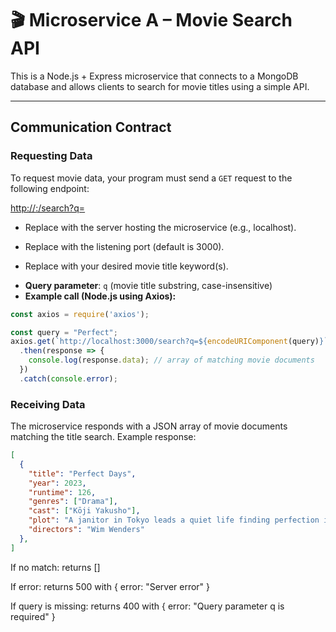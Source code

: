 # 🎬 Microservice A – Movie Search API

This is a Node.js + Express microservice that connects to a MongoDB database and allows clients to search for movie titles using a simple API.

---

## Communication Contract

### Requesting Data

To request movie data, your program must send a `GET` request to the following endpoint:

[http://<server-address>:<port>/search?q=<search-term>
](http://<server-address>:<port>/search?q=<search-term>
)
* Replace <server-address> with the server hosting the microservice (e.g., localhost).

* Replace <port> with the listening port (default is 3000).

* Replace <search-term> with your desired movie title keyword(s).

- **Query parameter**: `q` (movie title substring, case-insensitive)
- **Example call (Node.js using Axios):**

```js
const axios = require('axios');

const query = "Perfect";
axios.get(`http://localhost:3000/search?q=${encodeURIComponent(query)}`)
  .then(response => {
    console.log(response.data); // array of matching movie documents
  })
  .catch(console.error);

```


### Receiving Data
The microservice responds with a JSON array of movie documents matching the title search. Example response:

```json
[
  {
    "title": "Perfect Days",
    "year": 2023,
    "runtime": 126,
    "genres": ["Drama"],
    "cast": ["Kōji Yakusho"],
    "plot": "A janitor in Tokyo leads a quiet life finding perfection in small daily routines.",
    "directors": "Wim Wenders"
  },
]
```

If no match: returns []

If error: returns 500 with { error: "Server error" }

If query is missing: returns 400 with { error: "Query parameter q is required" }



